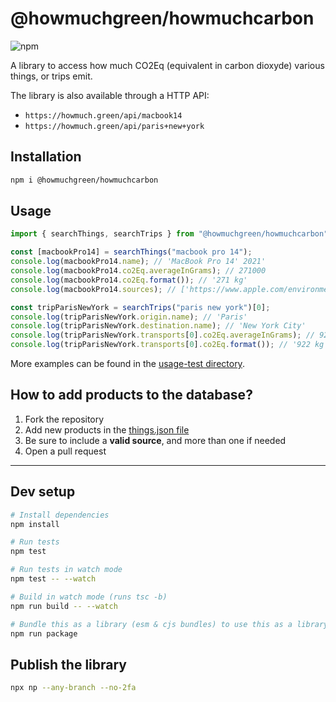 # @howmuchgreen/howmuchcarbon

![npm](https://img.shields.io/npm/v/@howmuchgreen/howmuchcarbon)

A library to access how much CO2Eq (equivalent in carbon dioxyde) various things, or trips emit.

The library is also available through a HTTP API:

- `https://howmuch.green/api/macbook14`
- `https://howmuch.green/api/paris+new+york`

## Installation

```bash
npm i @howmuchgreen/howmuchcarbon
```

## Usage

```ts
import { searchThings, searchTrips } from "@howmuchgreen/howmuchcarbon";

const [macbookPro14] = searchThings("macbook pro 14");
console.log(macbookPro14.name); // 'MacBook Pro 14' 2021'
console.log(macbookPro14.co2Eq.averageInGrams); // 271000
console.log(macbookPro14.co2Eq.format()); // '271 kg'
console.log(macbookPro14.sources); // ['https://www.apple.com/environment/…']

const tripParisNewYork = searchTrips("paris new york")[0];
console.log(tripParisNewYork.origin.name); // 'Paris'
console.log(tripParisNewYork.destination.name); // 'New York City'
console.log(tripParisNewYork.transports[0].co2Eq.averageInGrams); // 922252
console.log(tripParisNewYork.transports[0].co2Eq.format()); // '922 kg'
```

More examples can be found in the [usage-test directory](https://github.com/howmuchgreen/howmuchcarbon/tree/main/usage-tests).

## How to add products to the database?

1. Fork the repository
2. Add new products in the [things.json file](https://github.com/howmuchgreen/howmuchcarbon/blob/main/library/src/data/things/things.json)
3. Be sure to include a **valid source**, and more than one if needed
4. Open a pull request

---

## Dev setup

```bash
# Install dependencies
npm install

# Run tests
npm test

# Run tests in watch mode
npm test -- --watch

# Build in watch mode (runs tsc -b)
npm run build -- --watch

# Bundle this as a library (esm & cjs bundles) to use this as a library
npm run package

```

## Publish the library

```bash
npx np --any-branch --no-2fa
```
